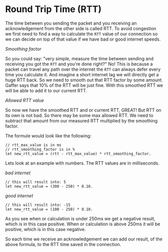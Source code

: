 # Round Trip Time (RTT)
The time between you sending the packet and you receiving an acknowledgement from the other side is called RTT. 
To avoid congestion we first need to find a way to calculate the `RTT` value of our connection so we can decide on top of that value if we have bad or good internet speeds.

_Smoothing factor_

So you could say: "very simple, measure the time between sending and receiving you got the `RTT` and you're done right?" No! This is because a packet can travel any path over the internet the `RTT` can always defer every time you calculate it. And imagine a short internet lag we will directly get a huge RTT back. So we need to smooth out that RTT factor by some amount. Gaffer says that 10% of the RTT will be just fine. With this smoothed RTT we will be able to add it to our current RTT. 

_Allowed RTT value_

So now we have the smoothed RTT and or current RTT, GREAT! But RTT on its own is not bad. So there may be some max allowed RTT. We need to subtract that amount from our measured RTT multiplied by the smoothing factor. 

The formule would look like the following:

```
// rtt_max_value is in ms
// rtt_smoothing_factor is in %
let new_rtt_value = (rtt - rtt_max_value) * rtt_smoothing_factor.
```
Lets look at an example with numbers. The RTT values are in milliseconds.

_bad internet_
```
// this will result into: 5
let new_rtt_value = (300 - 250) * 0.10.
```

_good internet_
```
// this will result into: -15
let new_rtt_value = (100 - 250) * 0.10.
```

As you see when or calculation is under 250ms we get a negative result, which is in this case positive. 
When or calculation is above 250ms it will be positive, which is in this case negative.

So each time we receive an acknowledgement we can add our result, of the above formula, to the RTT time saved in the connection. 